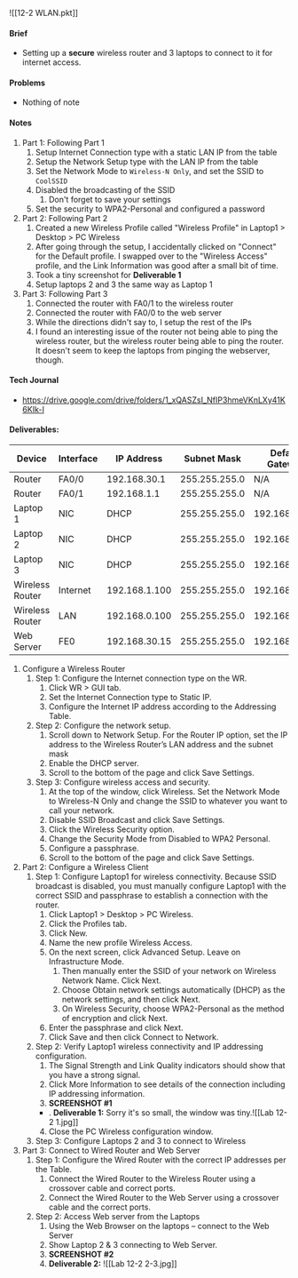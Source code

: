 ![[12-2 WLAN.pkt]]
#### Brief
- Setting up a **secure** wireless router and 3 laptops to connect to it for internet access.

#### Problems
- Nothing of note

#### Notes
1. Part 1: Following Part 1
	1. Setup Internet Connection type with a static LAN IP from the table
	2. Setup the Network Setup type with the LAN IP from the table
	3. Set the Network Mode to `Wireless-N Only`, and set the SSID to `CoolSSID`
	4. Disabled the broadcasting of the SSID
		1. Don't forget to save your settings
	5. Set the security to WPA2-Personal and configured a password
2. Part 2: Following Part 2
	1. Created a new Wireless Profile called "Wireless Profile" in Laptop1 > Desktop > PC Wireless
	2. After going through the setup, I accidentally clicked on "Connect" for the Default profile. I swapped over to the "Wireless Access" profile, and the Link Information was good after a small bit of time.
	3. Took a tiny screenshot for **Deliverable 1**
	4. Setup laptops 2 and 3 the same way as Laptop 1
3. Part 3: Following Part 3
	1. Connected the router with FA0/1 to the wireless router
	2. Connected the router with FA0/0 to the web server
	3. While the directions didn't say to, I setup the rest of the IPs
	4. I found an interesting issue of the router not being able to ping the wireless router, but the wireless router being able to ping the router. It doesn't seem to keep the laptops from pinging the webserver, though.

#### Tech Journal
-  https://drive.google.com/drive/folders/1_xQASZsI_NfIP3hmeVKnLXy41K6KIk-I

#### Deliverables:

| **Device**          | **Interface** | **IP Address**    | **Subnet Mask**   | **Default Gateway** |
| --------------- | --------- | ------------- | ------------- | --------------- |
| Router          | FA0/0     | 192.168.30.1  | 255.255.255.0 | N/A             |
| Router          | FA0/1     | 192.168.1.1   | 255.255.255.0 | N/A             |
| Laptop 1        | NIC       | DHCP          | 255.255.255.0 | 192.168.0.100   |
| Laptop 2        | NIC       | DHCP          | 255.255.255.0 | 192.168.0.100   |
| Laptop 3        | NIC       | DHCP          | 255.255.255.0 | 192.168.0.100   |
| Wireless Router | Internet  | 192.168.1.100 | 255.255.255.0 | 192.168.1.1     |
| Wireless Router | LAN       | 192.168.0.100 | 255.255.255.0 | 192.168.0.1     |
| Web Server      | FE0       | 192.168.30.15 | 255.255.255.0 | 192.168.30.1    |

1.  Configure a Wireless Router  
	1. Step 1: Configure the Internet connection type on the WR.  
		1. Click WR > GUI tab.  
		2. Set the Internet Connection type to Static IP.  
		3. Configure the Internet IP address according to the Addressing Table.  
	2. Step 2: Configure the network setup.  
		1. Scroll down to Network Setup. For the Router IP option, set the IP address to the Wireless Router’s LAN address and the subnet mask  
		2. Enable the DHCP server.  
		3. Scroll to the bottom of the page and click Save Settings.  
	3. Step 3: Configure wireless access and security.  
		1. At the top of the window, click Wireless. Set the Network Mode to Wireless-N Only and change the SSID to whatever you want to call your network.  
		2. Disable SSID Broadcast and click Save Settings.  
		3. Click the Wireless Security option.  
		4. Change the Security Mode from Disabled to WPA2 Personal.  
		5. Configure a passphrase.  
		6. Scroll to the bottom of the page and click Save Settings.
2. Part 2: Configure a Wireless Client
	1. Step 1: Configure Laptop1  for wireless connectivity. Because SSID broadcast is disabled, you must manually configure Laptop1 with the correct SSID and passphrase to establish a connection with the router.
		1. Click Laptop1 > Desktop > PC Wireless.
		2. Click the Profiles tab.
		3. Click New.
		4. Name the new profile Wireless Access. 
		5. On the next screen, click Advanced Setup. Leave on Infrastructure Mode.
			1. Then manually enter the SSID of your network on Wireless Network Name. Click Next. 
			2. Choose Obtain network settings automatically (DHCP) as the network settings, and then click Next. 
			3. On Wireless Security, choose WPA2-Personal as the method of encryption and click Next.
		7. Enter the passphrase and click Next. 
		8. Click Save and then click Connect to Network.
	2. Step 2: Verify Laptop1 wireless connectivity and IP addressing configuration.
		1. The Signal Strength and Link Quality indicators should show that you have a strong signal.
		2. Click More Information to see details of the connection including IP addressing information.  
		3. **SCREENSHOT #1** 
		- . **Deliverable 1:** Sorry it's so small, the window was tiny.![[Lab 12-2 1.jpg]]
		4. Close the PC Wireless configuration window.  
	3. Step 3: Configure Laptops 2 and 3 to connect to Wireless
4. Part 3: Connect to Wired Router and Web Server
	1. Step 1: Configure the Wired Router with the correct IP addresses per the Table.
		1. Connect the Wired Router to the Wireless Router using a crossover cable and correct ports.
		2. Connect the Wired Router to the Web Server using a crossover cable and the correct ports.  
	2. Step 2: Access Web server from the Laptops  
		1. Using the Web Browser on the laptops – connect to the Web Server  
		2. Show Laptop 2 & 3 connecting to Web Server.  
		3. **SCREENSHOT #2**  
		4. **Deliverable 2:**                                                  ![[Lab 12-2 2-3.jpg]]